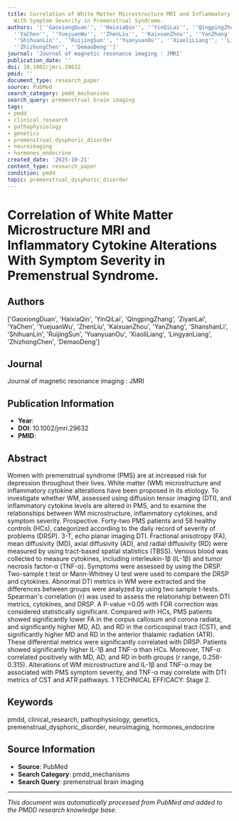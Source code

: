 ```yaml
---
title: Correlation of White Matter Microstructure MRI and Inflammatory Cytokine Alterations
  With Symptom Severity in Premenstrual Syndrome.
authors: '[''GaoxiongDuan'', ''HaixiaQin'', ''YinQiLai'', ''QingpingZhang'', ''ZiyanLai'',
  ''YaChen'', ''YuejuanWu'', ''ZhenLiu'', ''KaixuanZhou'', ''YanZhang'', ''ShanshanLi'',
  ''ShihuanLin'', ''RuijingSun'', ''YuanyuanOu'', ''XiaoliLiang'', ''LingyanLiang'',
  ''ZhizhongChen'', ''DemaoDeng'']'
journal: 'Journal of magnetic resonance imaging : JMRI'
publication_date: ''
doi: 10.1002/jmri.29632
pmid: ''
document_type: research_paper
source: PubMed
search_category: pmdd_mechanisms
search_query: premenstrual brain imaging
tags:
- pmdd
- clinical_research
- pathophysiology
- genetics
- premenstrual_dysphoric_disorder
- neuroimaging
- hormones_endocrine
created_date: '2025-10-21'
content_type: research_paper
condition: pmdd
topic: premenstrual_dysphoric_disorder
---
```


# Correlation of White Matter Microstructure MRI and Inflammatory Cytokine Alterations With Symptom Severity in Premenstrual Syndrome.

## Authors
['GaoxiongDuan', 'HaixiaQin', 'YinQiLai', 'QingpingZhang', 'ZiyanLai', 'YaChen', 'YuejuanWu', 'ZhenLiu', 'KaixuanZhou', 'YanZhang', 'ShanshanLi', 'ShihuanLin', 'RuijingSun', 'YuanyuanOu', 'XiaoliLiang', 'LingyanLiang', 'ZhizhongChen', 'DemaoDeng']

## Journal
Journal of magnetic resonance imaging : JMRI

## Publication Information
- **Year**: 
- **DOI**: 10.1002/jmri.29632
- **PMID**: 

## Abstract
Women with premenstrual syndrome (PMS) are at increased risk for depression throughout their lives. White matter (WM) microstructure and inflammatory cytokine alterations have been proposed in its etiology. To investigate whether WM, assessed using diffusion tensor imaging (DTI), and inflammatory cytokine levels are altered in PMS, and to examine the relationships between WM microstructure, inflammatory cytokines, and symptom severity. Prospective. Forty-two PMS patients and 58 healthy controls (HCs), categorized according to the daily record of severity of problems (DRSP). 3-T, echo planar imaging DTI. Fractional anisotropy (FA), mean diffusivity (MD), axial diffusivity (AD), and radial diffusivity (RD) were measured by using tract-based spatial statistics (TBSS). Venous blood was collected to measure cytokines, including interleukin-1β (IL-1β) and tumor necrosis factor-α (TNF-α). Symptoms were assessed by using the DRSP. Two-sample t test or Mann-Whitney U test were used to compare the DRSP and cytokines. Abnormal DTI metrics in WM were extracted and the differences between groups were analyzed by using two sample t-tests. Spearman's correlation (r) was used to assess the relationship between DTI metrics, cytokines, and DRSP. A P-value <0.05 with FDR correction was considered statistically significant. Compared with HCs, PMS patients showed significantly lower FA in the corpus callosum and corona radiata, and significantly higher MD, AD, and RD in the corticospinal tract (CST), and significantly higher MD and RD in the anterior thalamic radiation (ATR). These differential metrics were significantly correlated with DRSP. Patients showed significantly higher IL-1β and TNF-α than HCs. Moreover, TNF-α correlated positively with MD, AD, and RD in both groups (r range, 0.256-0.315). Alterations of WM microstructure and IL-1β and TNF-α may be associated with PMS symptom severity, and TNF-α may correlate with DTI metrics of CST and ATR pathways. 1 TECHNICAL EFFICACY: Stage 2.

## Keywords
pmdd, clinical_research, pathophysiology, genetics, premenstrual_dysphoric_disorder, neuroimaging, hormones_endocrine

## Source Information
- **Source**: PubMed
- **Search Category**: pmdd_mechanisms
- **Search Query**: premenstrual brain imaging

---
*This document was automatically processed from PubMed and added to the PMDD research knowledge base.*
